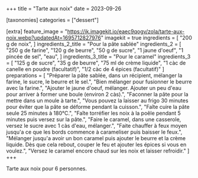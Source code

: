 +++
title = "Tarte aux noix"
date = 2023-09-26

[taxonomies]
categories = ["dessert"]

[extra]
feature_image = "https://ik.imagekit.io/eaec9qogv/zola/tarte-aux-noix.webp?updatedAt=1695712827976"
imagekit = true
ingredients = [
  "200 g de noix",
]
ingredients_2_title = "Pour la pâte sablée"
ingredients_2 = [
  "250 g de farine",
  "120 g de beurre",
  "50 g de sucre",
  "1 jaune d'oeuf",
  "1 pincée de sel",
  "eau",
]
ingredients_3_title = "Pour le caramel"
ingredients_3 = [
  "125 g de sucre",
  "35 g de beurre",
  "75 ml de crème liquide",
  "1 càc de canelle en poudre (facultatif)",
  "1/2 càc de 4 épices (facultatif)"
]
preparations = [
  "Préparer la pâte sablée, dans un récipient, mélanger la farine, le sucre, le beurre et le sel.",
  "Bien mélanger pour fusionner le beurre avec la farine.",
  "Ajouter le jaune d'oeuf, mélanger. Ajouter un peu d'eau pour arriver à former une boule (environ 2 càs).",
  "Faconner la pâte pour la mettre dans un moule à tarte.",
  "Vous pouvez la laisser au frigo 30 minutes pour éviter que la pâte se déforme pendant la cuisson.",
  "Faîte cuire la pâte seule 25 minutes à 180°C.",
  "Faîte torréfier les noix à la poêle pendant 5 minutes puis versez sur la pâte.",
  "Faire le caramel, dans une casserole, versez le sucre avec 1 càs d'eau, mélanger.",
  "Faite chauffer à feux moyen jusqu'a ce que les bords commence à carameliser puis baisser le feux.",
  "Mélanger jusqu'a avoir un bon caramel puis ajouter le beurre et la crème liquide. Dès que cela rebout, couper le feu et ajouter les épices si vous en voulez.",
  "Versez le caramel encore chaud sur les noix et laisser refroidir."
]
+++

Tarte aux noix pour 6 personnes.

